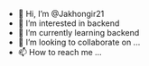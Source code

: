 - 👋 Hi, I’m @Jakhongir21
- 👀 I’m interested in backend
- 🌱 I’m currently learning backend
- 💞️ I’m looking to collaborate on ...
- 📫 How to reach me ...

<!---
Jakhongir21/Jakhongir21 is a ✨ special ✨ repository because its `README.md` (this file) appears on your GitHub profile.
You can click the Preview link to take a look at your changes.
--->
